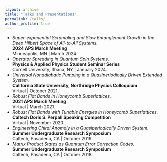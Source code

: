 ```yaml
---
layout: archive
title: "Talks and Presentations"
permalink: /talks/
author_profile: true
---
```


* _Super-exponential Scrambling and Slow Entanglement Growth in the Deep Hilbert Space of All-to-All Systems._ <br>
  **2024 APS March Meeting** <br>
  Minneapolis, MN | March 2024.
* _Operator Spreading in Quantum Spin Systems._ <br>
  **Physics & Applied Physics Student Seminar Series** <br>
  Cornell University, Ithaca, NY | January 2024.
* _Universal Nonadiabatic Pumping in a Quasiperiodically Driven Extended System._ <br>
  **California State University, Northridge Physics Colloquium** <br>
  Virtual | October 2021.
* _Robust Flat Bands in Honeycomb Superlattices._ <br>
  **2021 APS March Meeting** <br>
  Virtual |  March 2021.
* _Robust Flat Bands with Tunable Energies in Honeycomb Superlattices._ <br>
  **Caltech Doris S. Perpall Speaking Competition** <br>
 Virtual | November 2020.
* _Engineering Chiral Anomaly in a Quasiperiodically Driven System._ <br>
  **Summer Undergraduate Research Symposium** <br>
  Caltech, Pasadena, CA | October 2019.
* _Matrix Product States as Quantum Error Correction Codes._ <br>
  **Summer Undergraduate Research Symposium** <br>
  Caltech, Pasadena, CA | October 2018.

